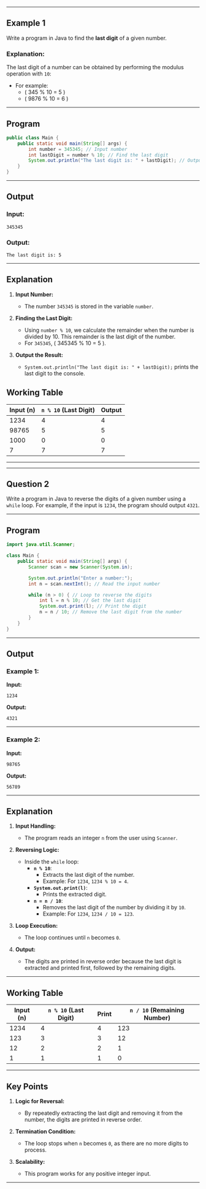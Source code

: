 
---

## **Example 1**

Write a program in Java to find the **last digit** of a given number.

### Explanation:
The last digit of a number can be obtained by performing the modulus operation with `10`:
- For example:
  - \( 345 \% 10 = 5 \)
  - \( 9876 \% 10 = 6 \)

---

## **Program**

```java
public class Main {
    public static void main(String[] args) {
        int number = 345345; // Input number
        int lastDigit = number % 10; // Find the last digit
        System.out.println("The last digit is: " + lastDigit); // Output the result
    }
}
```

---

## **Output**

### Input:
```
345345
```

### Output:
```
The last digit is: 5
```

---

## **Explanation**

1. **Input Number:** 
   - The number `345345` is stored in the variable `number`.

2. **Finding the Last Digit:**
   - Using `number % 10`, we calculate the remainder when the number is divided by 10. This remainder is the last digit of the number.
   - For `345345`, \( 345345 \% 10 = 5 \).

3. **Output the Result:**
   - `System.out.println("The last digit is: " + lastDigit);` prints the last digit to the console.

## **Working Table**

| **Input (n)** | **`n % 10` (Last Digit)** | **Output** |
|---------------|---------------------------|------------|
| 1234          | 4                         | 4          |
| 98765         | 5                         | 5          |
| 1000          | 0                         | 0          |
| 7             | 7                         | 7          |

---
---


## **Question 2**

Write a program in Java to reverse the digits of a given number using a `while` loop. For example, if the input is `1234`, the program should output `4321`.

---

## **Program**

```java
import java.util.Scanner;

class Main {
    public static void main(String[] args) {
        Scanner scan = new Scanner(System.in);

        System.out.println("Enter a number:");
        int n = scan.nextInt(); // Read the input number

        while (n > 0) { // Loop to reverse the digits
            int l = n % 10; // Get the last digit
            System.out.print(l); // Print the digit
            n = n / 10; // Remove the last digit from the number
        }
    }
}
```

---

## **Output**

### Example 1:
**Input:**
```
1234
```

**Output:**
```
4321
```

---

### Example 2:
**Input:**
```
98765
```

**Output:**
```
56789
```

---

## **Explanation**

1. **Input Handling:**
   - The program reads an integer `n` from the user using `Scanner`.

2. **Reversing Logic:**
   - Inside the `while` loop:
     - **`n % 10`**:
       - Extracts the last digit of the number.
       - Example: For `1234`, `1234 % 10 = 4`.
     - **`System.out.print(l)`**:
       - Prints the extracted digit.
     - **`n = n / 10`**:
       - Removes the last digit of the number by dividing it by `10`.
       - Example: For `1234`, `1234 / 10 = 123`.

3. **Loop Execution:**
   - The loop continues until `n` becomes `0`.

4. **Output:**
   - The digits are printed in reverse order because the last digit is extracted and printed first, followed by the remaining digits.

---

## **Working Table**

| **Input (n)** | **`n % 10` (Last Digit)** | **Print** | **`n / 10` (Remaining Number)** |
|---------------|---------------------------|-----------|----------------------------------|
| 1234          | 4                         | 4         | 123                              |
| 123           | 3                         | 3         | 12                               |
| 12            | 2                         | 2         | 1                                |
| 1             | 1                         | 1         | 0                                |

---

## **Key Points**

1. **Logic for Reversal:**
   - By repeatedly extracting the last digit and removing it from the number, the digits are printed in reverse order.

2. **Termination Condition:**
   - The loop stops when `n` becomes `0`, as there are no more digits to process.

3. **Scalability:**
   - This program works for any positive integer input.

---




